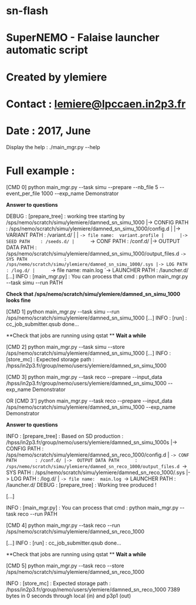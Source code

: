 # sn-flash
# SuperNEMO - Falaise launcher automatic script 
# Created by ylemiere 
# Contact : lemiere@lpccaen.in2p3.fr
# Date    : 2017, June

Display the help : 
./main_mgr.py --help


Full example :
==============
 
[CMD 0] python main_mgr.py --task simu --prepare --nb_file 5  --event_per_file 1000 --exp_name Demonstrator

**Answer to questions**


DEBUG : [prepare_tree] : working tree starting by /sps/nemo/scratch/simu/ylemiere/damned_sn_simu_1000
             |-> CONFIG PATH            : /sps/nemo/scratch/simu/ylemiere/damned_sn_simu_1000/config.d
             |      |-> VARIANT PATH    : /variant.d/
             |      |      `-> file name:  variant.profile
             |      |-> SEED PATH    : /seeds.d/
             |      `-> CONF PATH       : /conf.d/
             |->  OUTPUT DATA PATH      : /sps/nemo/scratch/simu/ylemiere/damned_sn_simu_1000/output_files.d
             `->  SYS PATH              : /sps/nemo/scratch/simu/ylemiere/damned_sn_simu_1000/.sys
                    |-> LOG PATH        : /log.d/
                    |      `-> file name:  main.log
                    `-> LAUNCHER PATH   : /launcher.d/
[...]
INFO : [main_mgr.py] : You can process that cmd :
python main_mgr.py --task simu --run PATH

**Check that /sps/nemo/scratch/simu/ylemiere/damned_sn_simu_1000 looks fine**



[CMD 1] python main_mgr.py --task simu --run  /sps/nemo/scratch/simu/ylemiere/damned_sn_simu_1000
[...]
INFO  : [run] : cc_job_submitter.qsub done...


**Check that jobs are running using qstat **
**Wait a while**


[CMD 2] python main_mgr.py --task simu --store /sps/nemo/scratch/simu/ylemiere/damned_sn_simu_1000
[...]
INFO  : [store_mc] : Expected storage path : /hpss/in2p3.fr/group/nemo/users/ylemiere/damned_sn_simu_1000


[CMD 3] python main_mgr.py --task reco --prepare --input_data /hpss/in2p3.fr/group/nemo/users/ylemiere/damned_sn_simu_1000 --exp_name Demonstrator

OR
[CMD 3'] python main_mgr.py --task reco --prepare --input_data /sps/nemo/scratch/simu/ylemiere/damned_sn_simu_1000 --exp_name Demonstrator

**Answer to questions**


INFO : [prepare_tree] : Based on SD production : /hpss/in2p3.fr/group/nemo/users/ylemiere/damned_sn_simu_1000s
             |-> CONFIG PATH            : /sps/nemo/scratch/simu/ylemiere/damned_sn_reco_1000/config.d
             |      `-> CONF PATH       : /conf.d/
             |->  OUTPUT DATA PATH      : /sps/nemo/scratch/simu/ylemiere/damned_sn_reco_1000/output_files.d
             `->  SYS PATH              : /sps/nemo/scratch/simu/ylemiere/damned_sn_reco_1000/.sys
                    |-> LOG PATH        : /log.d/
                    |      `-> file name:  main.log
                    `-> LAUNCHER PATH   : /launcher.d/
DEBUG : [prepare_tree] : Working tree produced ! 

[...]

INFO : [main_mgr.py] : You can process that cmd :
 python main_mgr.py --task reco --run PATH


[CMD 4] python main_mgr.py --task reco --run /sps/nemo/scratch/simu/ylemiere/damned_sn_reco_1000

[...]
INFO  : [run] : cc_job_submitter.qsub done...

**Check that jobs are running using qstat **
**Wait a while**


[CMD 5] python main_mgr.py --task reco --store /sps/nemo/scratch/simu/ylemiere/damned_sn_reco_1000

INFO  : [store_mc] : Expected storage path : /hpss/in2p3.fr/group/nemo/users/ylemiere/damned_sn_reco_1000
7389 bytes in 0 seconds through local (in) and p3p1 (out)